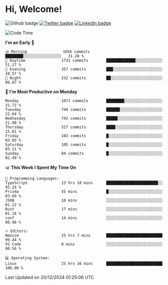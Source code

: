   # Hi, Welcome!
  ![Github badge](https://img.shields.io/github/followers/kraken-afk.svg?style=social&label=Follow&maxAge=2592000)
  [![Twitter badge](https://img.shields.io/badge/-Twitter-00acee?style=flat-square&logo=Twitter&logoColor=white)](https://twitter.com/trshppl)
  [![Linkedin badge](https://img.shields.io/badge/LinkedIn-0077B5?style=flat-square&logo=linkedin&logoColor=white)](https://www.linkedin.com/in/noveanrer)
<!--START_SECTION:waka-->
![Code Time](http://img.shields.io/badge/Code%20Time-547%20hrs%2043%20mins-blue)

**I'm an Early 🐤** 

```text
🌞 Morning                1056 commits        ████████░░░░░░░░░░░░░░░░░   31.28 % 
🌆 Daytime                1731 commits        █████████████░░░░░░░░░░░░   51.27 % 
🌃 Evening                357 commits         ███░░░░░░░░░░░░░░░░░░░░░░   10.57 % 
🌙 Night                  232 commits         ██░░░░░░░░░░░░░░░░░░░░░░░   06.87 % 
```
📅 **I'm Most Productive on Monday** 

```text
Monday                   1071 commits        ████████░░░░░░░░░░░░░░░░░   31.72 % 
Tuesday                  744 commits         ██████░░░░░░░░░░░░░░░░░░░   22.04 % 
Wednesday                742 commits         █████░░░░░░░░░░░░░░░░░░░░   21.98 % 
Thursday                 527 commits         ████░░░░░░░░░░░░░░░░░░░░░   15.61 % 
Friday                   103 commits         █░░░░░░░░░░░░░░░░░░░░░░░░   03.05 % 
Saturday                 105 commits         █░░░░░░░░░░░░░░░░░░░░░░░░   03.11 % 
Sunday                   84 commits          █░░░░░░░░░░░░░░░░░░░░░░░░   02.49 % 
```


📊 **This Week I Spent My Time On** 

```text
💬 Programming Languages: 
TypeScript               23 hrs 18 mins      ███████████████████████░░   92.24 % 
Prisma                   55 mins             █░░░░░░░░░░░░░░░░░░░░░░░░   03.69 % 
JSON                     18 mins             ░░░░░░░░░░░░░░░░░░░░░░░░░   01.22 % 
Rust                     17 mins             ░░░░░░░░░░░░░░░░░░░░░░░░░   01.16 % 
conf                     14 mins             ░░░░░░░░░░░░░░░░░░░░░░░░░   00.96 % 

🔥 Editors: 
Neovim                   25 hrs 7 mins       █████████████████████████   99.44 % 
VS Code                  8 mins              ░░░░░░░░░░░░░░░░░░░░░░░░░   00.56 % 

💻 Operating System: 
Linux                    25 hrs 16 mins      █████████████████████████   100.00 % 
```


 Last Updated on 20/12/2024 01:25:06 UTC
<!--END_SECTION:waka-->